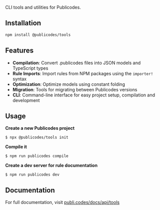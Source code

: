 CLI tools and utilities for Publicodes.

## Installation

```sh
npm install @publicodes/tools
```

## Features

- **Compilation**: Convert .publicodes files into JSON models and TypeScript types
- **Rule Imports**: Import rules from NPM packages using the `importer!` syntax
- **Optimization**: Optimize models using constant folding
- **Migration**: Tools for migrating between Publicodes versions
- **CLI**: Command-line interface for easy project setup, compilation and development

## Usage

**Create a new Publicodes project**

```
$ npx @publicodes/tools init
```

**Compile it**

```
$ npm run publicodes compile
```

**Create a dev server for rule documentation**

```
$ npm run publicodes dev
```

## Documentation

For full documentation, visit [publi.codes/docs/api/tools](https://publi.codes/docs/api/tools)
